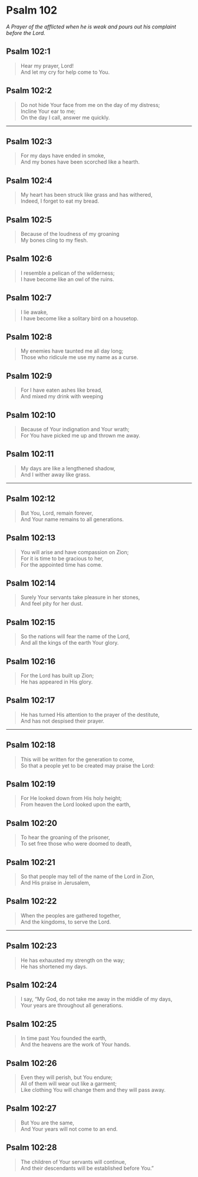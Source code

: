 # Psalm 102

_A Prayer of the afflicted when he is weak and pours out his complaint before the Lord._

## Psalm 102:1

> Hear my prayer, Lord!  
> And let my cry for help come to You.

## Psalm 102:2

> Do not hide Your face from me on the day of my distress;  
> Incline Your ear to me;  
> On the day I call, answer me quickly.

---

## Psalm 102:3

> For my days have ended in smoke,  
> And my bones have been scorched like a hearth.

## Psalm 102:4

> My heart has been struck like grass and has withered,  
> Indeed, I forget to eat my bread.

## Psalm 102:5

> Because of the loudness of my groaning  
> My bones cling to my flesh.

## Psalm 102:6

> I resemble a pelican of the wilderness;  
> I have become like an owl of the ruins.

## Psalm 102:7

> I lie awake,  
> I have become like a solitary bird on a housetop.

## Psalm 102:8

> My enemies have taunted me all day long;  
> Those who ridicule me use my name as a curse.

## Psalm 102:9

> For I have eaten ashes like bread,  
> And mixed my drink with weeping

## Psalm 102:10

> Because of Your indignation and Your wrath;  
> For You have picked me up and thrown me away.

## Psalm 102:11

> My days are like a lengthened shadow,  
> And I wither away like grass.

---

## Psalm 102:12

> But You, Lord, remain forever,  
> And Your name remains to all generations.

## Psalm 102:13

> You will arise and have compassion on Zion;  
> For it is time to be gracious to her,  
> For the appointed time has come.

## Psalm 102:14

> Surely Your servants take pleasure in her stones,  
> And feel pity for her dust.

## Psalm 102:15

> So the nations will fear the name of the Lord,  
> And all the kings of the earth Your glory.

## Psalm 102:16

> For the Lord has built up Zion;  
> He has appeared in His glory.

## Psalm 102:17

> He has turned His attention to the prayer of the destitute,  
> And has not despised their prayer.

---

## Psalm 102:18

> This will be written for the generation to come,  
> So that a people yet to be created may praise the Lord:

## Psalm 102:19

> For He looked down from His holy height;  
> From heaven the Lord looked upon the earth,

## Psalm 102:20

> To hear the groaning of the prisoner,  
> To set free those who were doomed to death,

## Psalm 102:21

> So that people may tell of the name of the Lord in Zion,  
> And His praise in Jerusalem,

## Psalm 102:22

> When the peoples are gathered together,  
> And the kingdoms, to serve the Lord.

---

## Psalm 102:23

> He has exhausted my strength on the way;  
> He has shortened my days.

## Psalm 102:24

> I say, “My God, do not take me away in the middle of my days,  
> Your years are throughout all generations.

## Psalm 102:25

> In time past You founded the earth,  
> And the heavens are the work of Your hands.

## Psalm 102:26

> Even they will perish, but You endure;  
> All of them will wear out like a garment;  
> Like clothing You will change them and they will pass away.

## Psalm 102:27

> But You are the same,  
> And Your years will not come to an end.

## Psalm 102:28

> The children of Your servants will continue,  
> And their descendants will be established before You.”
